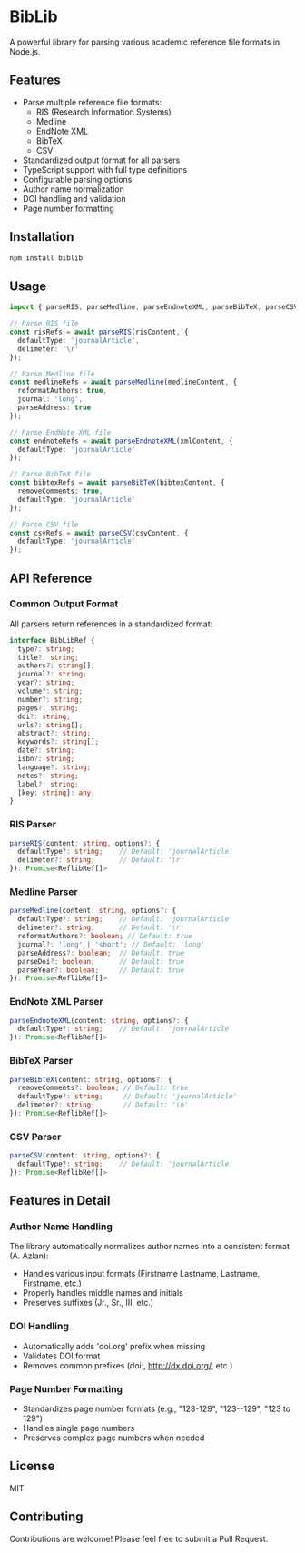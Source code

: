 # BibLib

A powerful library for parsing various academic reference file formats in Node.js.

## Features

- Parse multiple reference file formats:
  - RIS (Research Information Systems)
  - Medline
  - EndNote XML
  - BibTeX
  - CSV
- Standardized output format for all parsers
- TypeScript support with full type definitions
- Configurable parsing options
- Author name normalization
- DOI handling and validation
- Page number formatting

## Installation

```bash
npm install biblib
```

## Usage

```typescript
import { parseRIS, parseMedline, parseEndnoteXML, parseBibTeX, parseCSV } from 'biblib';

// Parse RIS file
const risRefs = await parseRIS(risContent, {
  defaultType: 'journalArticle',
  delimeter: '\r'
});

// Parse Medline file
const medlineRefs = await parseMedline(medlineContent, {
  reformatAuthors: true,
  journal: 'long',
  parseAddress: true
});

// Parse EndNote XML file
const endnoteRefs = await parseEndnoteXML(xmlContent, {
  defaultType: 'journalArticle'
});

// Parse BibTeX file
const bibtexRefs = await parseBibTeX(bibtexContent, {
  removeComments: true,
  defaultType: 'journalArticle'
});

// Parse CSV file
const csvRefs = await parseCSV(csvContent, {
  defaultType: 'journalArticle'
});
```

## API Reference

### Common Output Format

All parsers return references in a standardized format:

```typescript
interface BibLibRef {
  type?: string;
  title?: string;
  authors?: string[];
  journal?: string;
  year?: string;
  volume?: string;
  number?: string;
  pages?: string;
  doi?: string;
  urls?: string[];
  abstract?: string;
  keywords?: string[];
  date?: string;
  isbn?: string;
  language?: string;
  notes?: string;
  label?: string;
  [key: string]: any;
}
```

### RIS Parser

```typescript
parseRIS(content: string, options?: {
  defaultType?: string;    // Default: 'journalArticle'
  delimeter?: string;      // Default: '\r'
}): Promise<ReflibRef[]>
```

### Medline Parser

```typescript
parseMedline(content: string, options?: {
  defaultType?: string;    // Default: 'journalArticle'
  delimeter?: string;      // Default: '\r'
  reformatAuthors?: boolean; // Default: true
  journal?: 'long' | 'short'; // Default: 'long'
  parseAddress?: boolean;  // Default: true
  parseDoi?: boolean;      // Default: true
  parseYear?: boolean;     // Default: true
}): Promise<ReflibRef[]>
```

### EndNote XML Parser

```typescript
parseEndnoteXML(content: string, options?: {
  defaultType?: string;    // Default: 'journalArticle'
}): Promise<ReflibRef[]>
```

### BibTeX Parser

```typescript
parseBibTeX(content: string, options?: {
  removeComments?: boolean; // Default: true
  defaultType?: string;     // Default: 'journalArticle'
  delimeter?: string;       // Default: '\n'
}): Promise<ReflibRef[]>
```

### CSV Parser

```typescript
parseCSV(content: string, options?: {
  defaultType?: string;    // Default: 'journalArticle'
}): Promise<ReflibRef[]>
```

## Features in Detail

### Author Name Handling

The library automatically normalizes author names into a consistent format (A. Azlan):
- Handles various input formats (Firstname Lastname, Lastname, Firstname, etc.)
- Properly handles middle names and initials
- Preserves suffixes (Jr., Sr., III, etc.)

### DOI Handling

- Automatically adds 'doi.org' prefix when missing
- Validates DOI format
- Removes common prefixes (doi:, http://dx.doi.org/, etc.)

### Page Number Formatting

- Standardizes page number formats (e.g., "123-129", "123--129", "123 to 129")
- Handles single page numbers
- Preserves complex page numbers when needed

## License

MIT

## Contributing

Contributions are welcome! Please feel free to submit a Pull Request.
